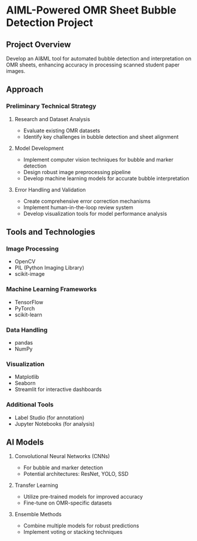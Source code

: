 # AIML-Powered OMR Sheet Bubble Detection Project

## Project Overview
Develop an AI&ML tool for automated bubble detection and interpretation on OMR sheets, enhancing accuracy in processing scanned student paper images.

## Approach

### Preliminary Technical Strategy
1. Research and Dataset Analysis
   - Evaluate existing OMR datasets
   - Identify key challenges in bubble detection and sheet alignment

2. Model Development
   - Implement computer vision techniques for bubble and marker detection
   - Design robust image preprocessing pipeline
   - Develop machine learning models for accurate bubble interpretation

3. Error Handling and Validation
   - Create comprehensive error correction mechanisms
   - Implement human-in-the-loop review system
   - Develop visualization tools for model performance analysis

## Tools and Technologies

### Image Processing
- OpenCV
- PIL (Python Imaging Library)
- scikit-image

### Machine Learning Frameworks
- TensorFlow
- PyTorch
- scikit-learn

### Data Handling
- pandas
- NumPy

### Visualization
- Matplotlib
- Seaborn
- Streamlit for interactive dashboards

### Additional Tools
- Label Studio (for annotation)
- Jupyter Notebooks (for analysis)

## AI Models

1. Convolutional Neural Networks (CNNs)
   - For bubble and marker detection
   - Potential architectures: ResNet, YOLO, SSD

2. Transfer Learning
   - Utilize pre-trained models for improved accuracy
   - Fine-tune on OMR-specific datasets

3. Ensemble Methods
   - Combine multiple models for robust predictions
   - Implement voting or stacking techniques
